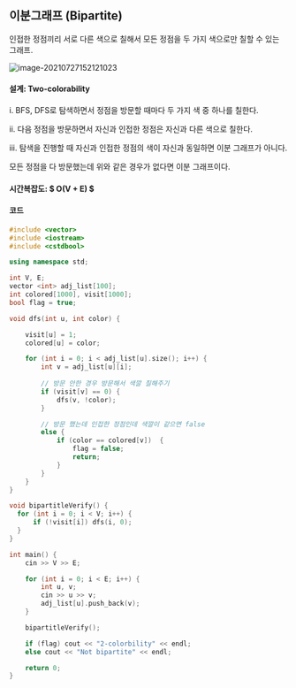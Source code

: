 ## 이분그래프 (Bipartite)

인접한 정점끼리 서로 다른 색으로 칠해서 모든 정점을 두 가지 색으로만 칠할 수 있는 그래프.



![image-20210727152121023](https://github.com/doooooooong/studyBoard/blob/master/algorithm/Graph/images/image-20210727152121023.png?raw=true)



#### 설계: Two-colorability

i. BFS, DFS로 탐색하면서 정점을 방문할 때마다 두 가지 색 중 하나를 칠한다.

ii. 다음 정점을 방문하면서 자신과 인접한 정점은 자신과 다른 색으로 칠한다.

iii. 탐색을 진행할 때 자신과 인접한 정점의 색이 자신과 동일하면 이분 그래프가 아니다.

모든 정점을 다 방문했는데 위와 같은 경우가 없다면 이분 그래프이다.




#### 시간복잡도: $ O(V + E) $



#### 코드

```c++
#include <vector>
#include <iostream>
#include <cstdbool>

using namespace std;

int V, E;
vector <int> adj_list[100];
int colored[1000], visit[1000];
bool flag = true;

void dfs(int u, int color) {

    visit[u] = 1;
    colored[u] = color;

    for (int i = 0; i < adj_list[u].size(); i++) {
        int v = adj_list[u][i];
      
      	// 방문 안한 경우 방문해서 색깔 칠해주기
        if (visit[v] == 0) {
            dfs(v, !color);
        }

      	// 방문 했는데 인접한 정점인데 색깔이 같으면 false
        else {
            if (color == colored[v])  {
                flag = false;
                return;
            }
        }
    }
}

void bipartitleVerify() {
  for (int i = 0; i < V; i++) {
      if (!visit[i]) dfs(i, 0);
  }
}

int main() {
    cin >> V >> E;

    for (int i = 0; i < E; i++) {
        int u, v;
        cin >> u >> v;
        adj_list[u].push_back(v);
    }

    bipartitleVerify();

    if (flag) cout << "2-colorbility" << endl;
    else cout << "Not bipartite" << endl;

    return 0;
}
```

